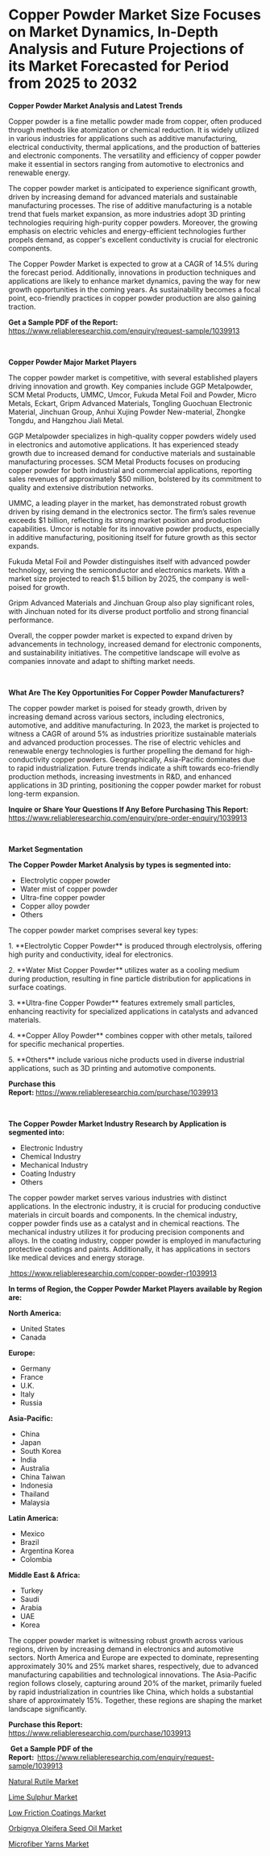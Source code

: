 <p><h1>Copper Powder Market Size Focuses on Market Dynamics, In-Depth Analysis and Future Projections of its Market Forecasted for Period from 2025 to 2032</h1></p><p><strong>Copper Powder Market Analysis and Latest Trends</strong></p>
<p><p>Copper powder is a fine metallic powder made from copper, often produced through methods like atomization or chemical reduction. It is widely utilized in various industries for applications such as additive manufacturing, electrical conductivity, thermal applications, and the production of batteries and electronic components. The versatility and efficiency of copper powder make it essential in sectors ranging from automotive to electronics and renewable energy.</p><p>The copper powder market is anticipated to experience significant growth, driven by increasing demand for advanced materials and sustainable manufacturing processes. The rise of additive manufacturing is a notable trend that fuels market expansion, as more industries adopt 3D printing technologies requiring high-purity copper powders. Moreover, the growing emphasis on electric vehicles and energy-efficient technologies further propels demand, as copper's excellent conductivity is crucial for electronic components.</p><p>The Copper Powder Market is expected to grow at a CAGR of 14.5% during the forecast period. Additionally, innovations in production techniques and applications are likely to enhance market dynamics, paving the way for new growth opportunities in the coming years. As sustainability becomes a focal point, eco-friendly practices in copper powder production are also gaining traction.</p></p>
<p><strong>Get a Sample PDF of the Report:&nbsp;</strong> <a href="https://www.reliableresearchiq.com/enquiry/request-sample/1039913?utm_campaign=1876&utm_medium=2&utm_source=Github&utm_content=ia&utm_term=02042025&utm_id=copper-powder">https://www.reliableresearchiq.com/enquiry/request-sample/1039913</a></p>
<p>&nbsp;</p>
<p><strong>Copper Powder Major Market Players</strong></p>
<p><p>The copper powder market is competitive, with several established players driving innovation and growth. Key companies include GGP Metalpowder, SCM Metal Products, UMMC, Umcor, Fukuda Metal Foil and Powder, Micro Metals, Eckart, Gripm Advanced Materials, Tongling Guochuan Electronic Material, Jinchuan Group, Anhui Xujing Powder New-material, Zhongke Tongdu, and Hangzhou Jiali Metal. </p><p>GGP Metalpowder specializes in high-quality copper powders widely used in electronics and automotive applications. It has experienced steady growth due to increased demand for conductive materials and sustainable manufacturing processes. SCM Metal Products focuses on producing copper powder for both industrial and commercial applications, reporting sales revenues of approximately $50 million, bolstered by its commitment to quality and extensive distribution networks.</p><p>UMMC, a leading player in the market, has demonstrated robust growth driven by rising demand in the electronics sector. The firm’s sales revenue exceeds $1 billion, reflecting its strong market position and production capabilities. Umcor is notable for its innovative powder products, especially in additive manufacturing, positioning itself for future growth as this sector expands. </p><p>Fukuda Metal Foil and Powder distinguishes itself with advanced powder technology, serving the semiconductor and electronics markets. With a market size projected to reach $1.5 billion by 2025, the company is well-poised for growth.</p><p>Gripm Advanced Materials and Jinchuan Group also play significant roles, with Jinchuan noted for its diverse product portfolio and strong financial performance. </p><p>Overall, the copper powder market is expected to expand driven by advancements in technology, increased demand for electronic components, and sustainability initiatives. The competitive landscape will evolve as companies innovate and adapt to shifting market needs.</p></p>
<p>&nbsp;</p>
<p><strong>What Are The Key Opportunities For Copper Powder Manufacturers?</strong></p>
<p><p>The copper powder market is poised for steady growth, driven by increasing demand across various sectors, including electronics, automotive, and additive manufacturing. In 2023, the market is projected to witness a CAGR of around 5% as industries prioritize sustainable materials and advanced production processes. The rise of electric vehicles and renewable energy technologies is further propelling the demand for high-conductivity copper powders. Geographically, Asia-Pacific dominates due to rapid industrialization. Future trends indicate a shift towards eco-friendly production methods, increasing investments in R&D, and enhanced applications in 3D printing, positioning the copper powder market for robust long-term expansion.</p></p>
<p><strong>Inquire or Share Your Questions If Any Before Purchasing This Report:</strong> <a href="https://www.reliableresearchiq.com/enquiry/pre-order-enquiry/1039913?utm_campaign=1876&utm_medium=2&utm_source=Github&utm_content=ia&utm_term=02042025&utm_id=copper-powder">https://www.reliableresearchiq.com/enquiry/pre-order-enquiry/1039913</a></p>
<p>&nbsp;</p>
<p><strong>Market Segmentation</strong></p>
<p><strong>The Copper Powder Market Analysis by types is segmented into:</strong></p>
<p><ul><li>Electrolytic copper powder</li><li>Water mist of copper powder</li><li>Ultra-fine copper powder</li><li>Copper alloy powder</li><li>Others</li></ul></p>
<p><p>The copper powder market comprises several key types: </p><p>1. **Electrolytic Copper Powder** is produced through electrolysis, offering high purity and conductivity, ideal for electronics.</p><p>2. **Water Mist Copper Powder** utilizes water as a cooling medium during production, resulting in fine particle distribution for applications in surface coatings.</p><p>3. **Ultra-fine Copper Powder** features extremely small particles, enhancing reactivity for specialized applications in catalysts and advanced materials.</p><p>4. **Copper Alloy Powder** combines copper with other metals, tailored for specific mechanical properties. </p><p>5. **Others** include various niche products used in diverse industrial applications, such as 3D printing and automotive components.</p></p>
<p><strong>Purchase this Report:&nbsp;</strong><a href="https://www.reliableresearchiq.com/purchase/1039913?utm_campaign=1876&utm_medium=2&utm_source=Github&utm_content=ia&utm_term=02042025&utm_id=copper-powder">https://www.reliableresearchiq.com/purchase/1039913</a></p>
<p>&nbsp;</p>
<p><strong>The Copper Powder Market Industry Research by Application is segmented into:</strong></p>
<p><ul><li>Electronic Industry</li><li>Chemical Industry</li><li>Mechanical Industry</li><li>Coating Industry</li><li>Others</li></ul></p>
<p><p>The copper powder market serves various industries with distinct applications. In the electronic industry, it is crucial for producing conductive materials in circuit boards and components. In the chemical industry, copper powder finds use as a catalyst and in chemical reactions. The mechanical industry utilizes it for producing precision components and alloys. In the coating industry, copper powder is employed in manufacturing protective coatings and paints. Additionally, it has applications in sectors like medical devices and energy storage.</p></p>
<p><a href="https://www.reliableresearchiq.com/copper-powder-r1039913?utm_campaign=1876&utm_medium=2&utm_source=Github&utm_content=ia&utm_term=02042025&utm_id=copper-powder">&nbsp;https://www.reliableresearchiq.com/copper-powder-r1039913</a></p>
<p><strong>In terms of Region, the Copper Powder Market Players available by Region are:</strong></p>
<p>
    <p> <strong> North America: </strong>
        <ul>
            <li>United States</li>
            <li>Canada</li>
        </ul>
        </p> 
    <p> <strong> Europe: </strong>
        <ul>
            <li>Germany</li>
            <li>France</li>
            <li>U.K.</li>
            <li>Italy</li>
            <li>Russia</li>
        </ul>
        </p> 
    <p> <strong> Asia-Pacific: </strong>
        <ul>
            <li>China</li>
            <li>Japan</li>
            <li>South Korea</li>
            <li>India</li>
            <li>Australia</li>
            <li>China Taiwan</li>
            <li>Indonesia</li>
            <li>Thailand</li>
            <li>Malaysia</li>
        </ul>
        </p> 
    <p> <strong> Latin America: </strong>
        <ul>
            <li>Mexico</li>
            <li>Brazil</li>
            <li>Argentina Korea</li>
            <li>Colombia</li>
        </ul>
        </p> 
    <p> <strong> Middle East & Africa: </strong>
        <ul>
            <li>Turkey</li>
            <li>Saudi</li>
            <li>Arabia</li>
            <li>UAE</li>
            <li>Korea</li>
        </ul>
    </p>
    </p>
<p><p>The copper powder market is witnessing robust growth across various regions, driven by increasing demand in electronics and automotive sectors. North America and Europe are expected to dominate, representing approximately 30% and 25% market shares, respectively, due to advanced manufacturing capabilities and technological innovations. The Asia-Pacific region follows closely, capturing around 20% of the market, primarily fueled by rapid industrialization in countries like China, which holds a substantial share of approximately 15%. Together, these regions are shaping the market landscape significantly.</p></p>
<p><strong>Purchase this Report: </strong><a href="https://www.reliableresearchiq.com/purchase/1039913?utm_campaign=1876&utm_medium=2&utm_source=Github&utm_content=ia&utm_term=02042025&utm_id=copper-powder">https://www.reliableresearchiq.com/purchase/1039913</a></p>
<p>&nbsp;<strong>Get a Sample PDF of the Report:&nbsp;&nbsp;</strong><a href="https://www.reliableresearchiq.com/enquiry/request-sample/1039913?utm_campaign=1876&utm_medium=2&utm_source=Github&utm_content=ia&utm_term=02042025&utm_id=copper-powder">https://www.reliableresearchiq.com/enquiry/request-sample/1039913</a></p>
<p><strong></strong></p>
<p><p><a href="https://github.com/habyoneub/Market-Research-Report-List-1/blob/main/natural-rutile-market.md?utm_campaign=1876&utm_medium=2&utm_source=Github&utm_content=ia&utm_term=02042025&utm_id=copper-powder">Natural Rutile Market</a></p><p><a href="https://github.com/latilsmickl8/Market-Research-Report-List-1/blob/main/lime-sulphur-market.md?utm_campaign=1876&utm_medium=2&utm_source=Github&utm_content=ia&utm_term=02042025&utm_id=copper-powder">Lime Sulphur Market</a></p><p><a href="https://github.com/haklagjbj/Market-Research-Report-List-1/blob/main/low-friction-coatings-market.md?utm_campaign=1876&utm_medium=2&utm_source=Github&utm_content=ia&utm_term=02042025&utm_id=copper-powder">Low Friction Coatings Market</a></p><p><a href="https://github.com/drissahrouk/Market-Research-Report-List-1/blob/main/orbignya-oleifera-seed-oil-market.md?utm_campaign=1876&utm_medium=2&utm_source=Github&utm_content=ia&utm_term=02042025&utm_id=copper-powder">Orbignya Oleifera Seed Oil Market</a></p><p><a href="https://github.com/kemauteve/Market-Research-Report-List-1/blob/main/microfiber-yarns-market.md?utm_campaign=1876&utm_medium=2&utm_source=Github&utm_content=ia&utm_term=02042025&utm_id=copper-powder">Microfiber Yarns Market</a></p></p>